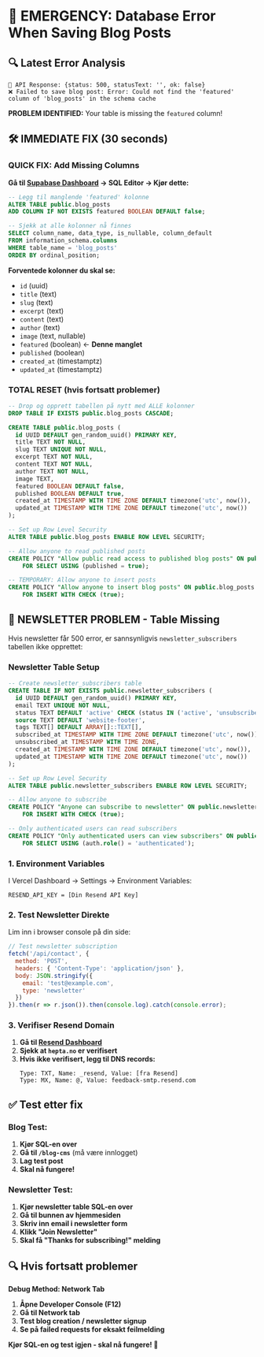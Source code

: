 # 🚨 EMERGENCY: Database Error When Saving Blog Posts

## 🔍 **Latest Error Analysis**
```
📡 API Response: {status: 500, statusText: '', ok: false}
❌ Failed to save blog post: Error: Could not find the 'featured' column of 'blog_posts' in the schema cache
```

**PROBLEM IDENTIFIED:** Your table is missing the `featured` column!

## 🛠️ **IMMEDIATE FIX (30 seconds)**

### **QUICK FIX: Add Missing Columns**

**Gå til [Supabase Dashboard](https://supabase.com/dashboard) → SQL Editor → Kjør dette:**

```sql
-- Legg til manglende 'featured' kolonne
ALTER TABLE public.blog_posts 
ADD COLUMN IF NOT EXISTS featured BOOLEAN DEFAULT false;

-- Sjekk at alle kolonner nå finnes
SELECT column_name, data_type, is_nullable, column_default 
FROM information_schema.columns 
WHERE table_name = 'blog_posts' 
ORDER BY ordinal_position;
```

**Forventede kolonner du skal se:**
- `id` (uuid)
- `title` (text)
- `slug` (text) 
- `excerpt` (text)
- `content` (text)
- `author` (text)
- `image` (text, nullable)
- `featured` (boolean) ← **Denne manglet**
- `published` (boolean)
- `created_at` (timestamptz)
- `updated_at` (timestamptz)

### **TOTAL RESET (hvis fortsatt problemer)**

```sql
-- Drop og opprett tabellen på nytt med ALLE kolonner
DROP TABLE IF EXISTS public.blog_posts CASCADE;

CREATE TABLE public.blog_posts (
  id UUID DEFAULT gen_random_uuid() PRIMARY KEY,
  title TEXT NOT NULL,
  slug TEXT UNIQUE NOT NULL,
  excerpt TEXT NOT NULL,
  content TEXT NOT NULL,
  author TEXT NOT NULL,
  image TEXT,
  featured BOOLEAN DEFAULT false,
  published BOOLEAN DEFAULT true,
  created_at TIMESTAMP WITH TIME ZONE DEFAULT timezone('utc', now()),
  updated_at TIMESTAMP WITH TIME ZONE DEFAULT timezone('utc', now())
);

-- Set up Row Level Security
ALTER TABLE public.blog_posts ENABLE ROW LEVEL SECURITY;

-- Allow anyone to read published posts
CREATE POLICY "Allow public read access to published blog posts" ON public.blog_posts
    FOR SELECT USING (published = true);

-- TEMPORARY: Allow anyone to insert posts
CREATE POLICY "Allow anyone to insert blog posts" ON public.blog_posts
    FOR INSERT WITH CHECK (true);
```

## 📧 **NEWSLETTER PROBLEM - Table Missing**

Hvis newsletter får 500 error, er sannsynligvis `newsletter_subscribers` tabellen ikke opprettet:

### **Newsletter Table Setup**
```sql
-- Create newsletter_subscribers table
CREATE TABLE IF NOT EXISTS public.newsletter_subscribers (
  id UUID DEFAULT gen_random_uuid() PRIMARY KEY,
  email TEXT UNIQUE NOT NULL,
  status TEXT DEFAULT 'active' CHECK (status IN ('active', 'unsubscribed', 'bounced')),
  source TEXT DEFAULT 'website-footer',
  tags TEXT[] DEFAULT ARRAY[]::TEXT[],
  subscribed_at TIMESTAMP WITH TIME ZONE DEFAULT timezone('utc', now()),
  unsubscribed_at TIMESTAMP WITH TIME ZONE,
  created_at TIMESTAMP WITH TIME ZONE DEFAULT timezone('utc', now()),
  updated_at TIMESTAMP WITH TIME ZONE DEFAULT timezone('utc', now())
);

-- Set up Row Level Security
ALTER TABLE public.newsletter_subscribers ENABLE ROW LEVEL SECURITY;

-- Allow anyone to subscribe
CREATE POLICY "Anyone can subscribe to newsletter" ON public.newsletter_subscribers
    FOR INSERT WITH CHECK (true);

-- Only authenticated users can read subscribers
CREATE POLICY "Only authenticated users can view subscribers" ON public.newsletter_subscribers
    FOR SELECT USING (auth.role() = 'authenticated');
```

### **1. Environment Variables**
I Vercel Dashboard → Settings → Environment Variables:
```
RESEND_API_KEY = [Din Resend API Key]
```

### **2. Test Newsletter Direkte**
Lim inn i browser console på din side:
```javascript
// Test newsletter subscription
fetch('/api/contact', {
  method: 'POST',
  headers: { 'Content-Type': 'application/json' },
  body: JSON.stringify({
    email: 'test@example.com',
    type: 'newsletter'
  })
}).then(r => r.json()).then(console.log).catch(console.error);
```

### **3. Verifiser Resend Domain**
1. **Gå til [Resend Dashboard](https://resend.com/domains)**
2. **Sjekk at `hepta.no` er verifisert**
3. **Hvis ikke verifisert, legg til DNS records:**
   ```
   Type: TXT, Name: _resend, Value: [fra Resend]
   Type: MX, Name: @, Value: feedback-smtp.resend.com
   ```

## ✅ **Test etter fix**

### **Blog Test:**
1. **Kjør SQL-en over**
2. **Gå til `/blog-cms`** (må være innlogget)
3. **Lag test post**
4. **Skal nå fungere!**

### **Newsletter Test:**
1. **Kjør newsletter table SQL-en over**
2. **Gå til bunnen av hjemmesiden**
3. **Skriv inn email i newsletter form**
4. **Klikk "Join Newsletter"**
5. **Skal få "Thanks for subscribing!" melding**

## 🔍 **Hvis fortsatt problemer**

**Debug Method: Network Tab**
1. **Åpne Developer Console (F12)**
2. **Gå til Network tab**
3. **Test blog creation / newsletter signup**
4. **Se på failed requests for eksakt feilmelding**

**Kjør SQL-en og test igjen - skal nå fungere! 🎯** 
